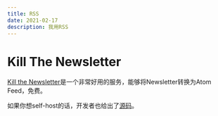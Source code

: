 ```yaml
---
title: RSS
date: 2021-02-17
description: 我用RSS
---
```

# Kill The Newsletter
[Kill the Newsletter](https://kill-the-newsletter.com/)是一个非常好用的服务，能够将Newsletter转换为Atom Feed，免费。

如果你想self-host的话，开发者也给出了[源码](https://github.com/leafac/kill-the-newsletter.com)。